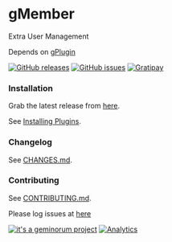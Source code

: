# gMember

Extra User Management

Depends on [gPlugin](https://github.com/geminorum/gplugin)

[![GitHub releases](https://img.shields.io/github/release/geminorum/gmember.svg?style=flat-square)](https://github.com/geminorum/gmember/releases)
[![GitHub issues](https://img.shields.io/github/issues/geminorum/gmember.svg?style=flat-square)](https://github.com/geminorum/gmember/issues)
[![Gratipay](http://img.shields.io/gratipay/geminorum.svg?style=flat-square)](https://gratipay.com/geminorum/)

### Installation

Grab the latest release from [here](https://github.com/geminorum/gmember/releases).

See [Installing Plugins](http://codex.wordpress.org/Managing_Plugins#Installing_Plugins).

### Changelog

See [CHANGES.md](CHANGES.md).

### Contributing

See [CONTRIBUTING.md](CONTRIBUTING.md).

Please log issues at [here](https://github.com/geminorum/gmember/issues)

[![it's a geminorum project](http://img.shields.io/badge/it's_a-geminorum_project-lightgrey.svg?style=flat-square)](http://geminorum.ir/)
[![Analytics](https://ga-beacon.appspot.com/UA-865830-4/gmember/readme?pixel)](https://github.com/geminorum/gmember)
